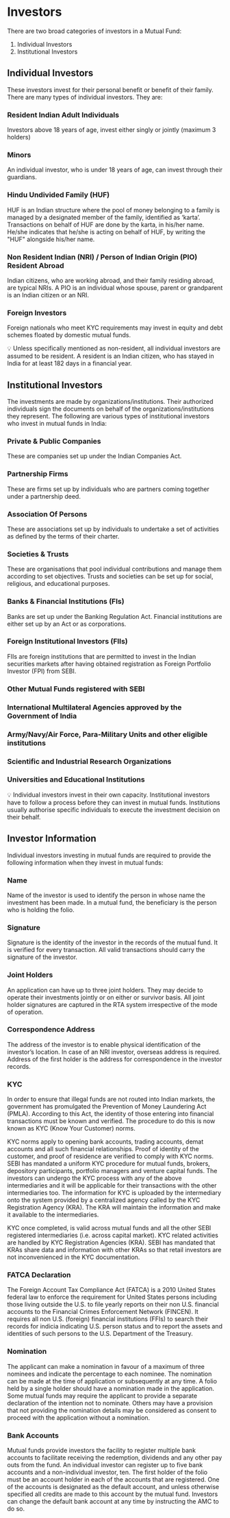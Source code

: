 # Investors

There are two broad categories of investors in a Mutual Fund:

1. Individual Investors
2. Institutional Investors

## Individual Investors

These investors invest for their personal benefit or benefit of their family. There are many types of individual investors. They are:

### Resident Indian Adult Individuals

Investors above 18 years of age, invest either singly or jointly (maximum 3 holders)

### Minors

An individual investor, who is under 18 years of age, can invest through their guardians.

### Hindu Undivided Family (HUF)

HUF is an Indian structure where the pool of money belonging to a family is managed by a designated member of the family, identified as ‘karta’. Transactions on behalf of HUF are done by the karta, in his/her name. He/she indicates that he/she is acting on behalf of HUF, by writing the "HUF" alongside his/her name.

### Non Resident Indian (NRI) / Person of Indian Origin (PIO) Resident Abroad

Indian citizens, who are working abroad, and their family residing abroad, are typical NRIs. A PIO is an individual whose spouse, parent or grandparent is an Indian citizen or an NRI.

### Foreign Investors

Foreign nationals who meet KYC requirements may invest in equity and debt schemes floated by domestic mutual funds.

💡 Unless specifically mentioned as non-resident, all individual investors are assumed to be resident. A resident is an Indian citizen, who has stayed in India for at least 182 days in a financial year.

## Institutional Investors

The investments are made by organizations/institutions. Their authorized individuals sign the documents on behalf of the organizations/institutions they represent. The following are various types of institutional investors who invest in mutual funds in India:

### Private & Public Companies

These are companies set up under the Indian Companies Act.

### Partnership Firms

These are firms set up by individuals who are partners coming together under a partnership deed.

### Association Of Persons

These are associations set up by individuals to undertake a set of activities as defined by the terms of their charter.

### Societies & Trusts

These are organisations that pool individual contributions and manage them according to set objectives. Trusts and societies can be set up for social, religious, and educational purposes.

### Banks & Financial Institutions (FIs)

Banks are set up under the Banking Regulation Act. Financial institutions are either set up by an Act or as corporations.

### Foreign Institutional Investors (FIIs)

FIIs are foreign institutions that are permitted to invest in the Indian securities markets after having obtained registration as Foreign Portfolio Investor (FPI) from SEBI.

### Other Mutual Funds registered with SEBI

### International Multilateral Agencies approved by the Government of India

### Army/Navy/Air Force, Para-Military Units and other eligible institutions

### Scientific and Industrial Research Organizations

### Universities and Educational Institutions

💡 Individual investors invest in their own capacity. Institutional investors have to follow a process before they can invest in mutual funds. Institutions usually authorise specific individuals to execute the investment decision on their behalf.

## Investor Information

Individual investors investing in mutual funds are required to provide the following information when they invest in mutual funds:

### Name

Name of the investor is used to identify the person in whose name the investment has been made. In a mutual fund, the beneficiary is the person who is holding the folio.

### Signature

Signature is the identity of the investor in the records of the mutual fund. It is verified for every transaction. All valid transactions should carry the signature of the investor.

### Joint Holders

An application can have up to three joint holders. They may decide to operate their investments jointly or on either or survivor basis. All joint holder signatures are captured in the RTA system irrespective of the mode of operation.

### Correspondence Address

The address of the investor is to enable physical identification of the investor’s location. In case of an NRI investor, overseas address is required. Address of the first holder is the address for correspondence in the investor records.

### KYC

In order to ensure that illegal funds are not routed into Indian markets, the government has promulgated the Prevention of Money Laundering Act (PMLA). According to this Act, the identity of those entering into financial transactions must be known and verified. The procedure to do this is now known as KYC (Know Your Customer) norms.

KYC norms apply to opening bank accounts, trading accounts, demat accounts and all such financial relationships. Proof of identity of the customer, and proof of residence are verified to comply with KYC norms. SEBI has mandated a uniform KYC procedure for mutual funds, brokers, depository participants, portfolio managers and venture capital funds. The investors can undergo the KYC process with any of the above intermediaries and it will be applicable for their transactions with the other intermediaries too. The information for KYC is uploaded by the intermediary onto the system provided by a centralized agency called by the KYC Registration Agency (KRA). The KRA will maintain the information and make it available to the intermediaries.

KYC once completed, is valid across mutual funds and all the other SEBI registered intermediaries (i.e. across capital market). KYC related activities are handled by KYC Registration Agencies (KRA). SEBI has mandated that KRAs share data and information with other KRAs so that retail investors are not inconvenienced in the KYC documentation.

### FATCA Declaration

The Foreign Account Tax Compliance Act (FATCA) is a 2010 United States federal law to enforce the requirement for United States persons including those living outside the U.S. to file yearly reports on their non U.S. financial accounts to the Financial Crimes Enforcement Network (FINCEN). It requires all non U.S. (foreign) financial institutions (FFIs) to search their records for indicia indicating U.S. person status and to report the assets and identities of such persons to the U.S. Department of the Treasury.

### **Nomination**

The applicant can make a nomination in favour of a maximum of three nominees and indicate the percentage to each nominee. The nomination can be made at the time of application or subsequently at any time. A folio held by a single holder should have a nomination made in the application. Some mutual funds may require the applicant to provide a separate declaration of the intention not to nominate. Others may have a provision that not providing the nomination details may be considered as consent to proceed with the application without a nomination.

### Bank Accounts

Mutual funds provide investors the facility to register multiple bank accounts to facilitate receiving the redemption, dividends and any other pay outs from the fund. An individual investor can register up to five bank accounts and a non-individual investor, ten. The first holder of the folio must be an account holder in each of the accounts that are registered. One of the accounts is designated as the default account, and unless otherwise specified all credits are made to this account by the mutual fund. Investors can change the default bank account at any time by instructing the AMC to do so.
